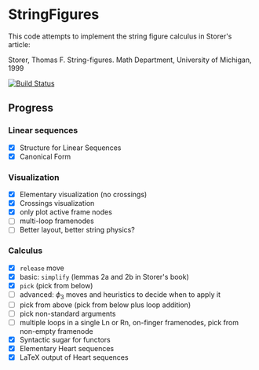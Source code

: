 # StringFigures

This code attempts to implement the string figure calculus in Storer's article:

Storer, Thomas F. String-figures. Math Department, University of Michigan, 1999

[![Build Status](https://github.com/abraunst/StringFigures.jl/actions/workflows/CI.yml/badge.svg?branch=main)](https://github.com/abraunst/StringFigures.jl/actions/workflows/CI.yml?query=branch%3Amain)

## Progress

### Linear sequences

- [x] Structure for Linear Sequences
- [x] Canonical Form

### Visualization

- [x] Elementary visualization (no crossings)
- [x] Crossings visualization
- [x] only plot active frame nodes
- [ ] multi-loop framenodes
- [ ] Better layout, better string physics?

### Calculus

- [x] `release` move
- [x] basic: `simplify` (lemmas 2a and 2b in Storer's book)
- [x] `pick` (pick from below)
- [ ] advanced: $\phi_3$ moves and heuristics to decide when to apply it
- [ ] pick from above (pick from below plus loop addition)
- [ ] pick non-standard arguments
- [ ] multiple loops in a single Ln or Rn, on-finger framenodes, pick from non-empty framenode
- [x] Syntactic sugar for functors
- [x] Elementary Heart sequences
- [x] LaTeX output of Heart sequences
